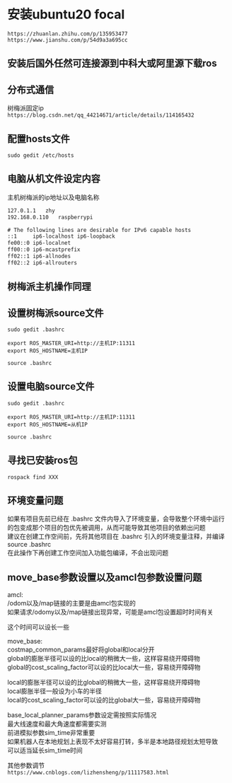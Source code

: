 # 安装ubuntu20 focal
`https://zhuanlan.zhihu.com/p/135953477`    
`https://www.jianshu.com/p/54d9a3a695cc`    

## 安装后国外任然可连接源到中科大或阿里源下载ros




## 分布式通信   
树梅派固定ip    
`https://blog.csdn.net/qq_44214671/article/details/114165432`   
    
## 配置hosts文件   
`sudo gedit /etc/hosts`   

## 电脑从机文件设定内容    
主机树梅派的ip地址以及电脑名称    
```127.0.0.1	localhost
127.0.1.1	zhy
192.168.0.110	raspberrypi

# The following lines are desirable for IPv6 capable hosts
::1     ip6-localhost ip6-loopback
fe00::0 ip6-localnet
ff00::0 ip6-mcastprefix
ff02::1 ip6-allnodes
ff02::2 ip6-allrouters
```
## 树梅派主机操作同理   
## 设置树梅派source文件
`sudo gedit .bashrc`    
```
export ROS_MASTER_URI=http://主机IP:11311
export ROS_HOSTNAME=主机IP
```   
`source .bashrc`    

## 设置电脑source文件
`sudo gedit .bashrc`    
```
export ROS_MASTER_URI=http://主机IP:11311
export ROS_HOSTNAME=从机IP
```   
`source .bashrc`    

## 寻找已安装ros包
`rospack find XXX`  

## 环境变量问题
如果有项目先前已经在 .bashrc 文件内导入了环境变量，会导致整个环境中运行的包变成那个项目的包优先被调用，从而可能导致其他项目的依赖出问题        
建议在创建工作空间前，先将其他项目在 .bashrc 引入的环境变量注释，并编译 source .bashrc     
在此操作下再创建工作空间加入功能包编译，不会出现问题      


## move_base参数设置以及amcl包参数设置问题
amcl:       
/odom以及/map链接的主要是由amcl包实现的      
如果请求/odomy以及/map链接出现异常，可能是amcl包设置超时时间有关
<param name="transform_tolerance" value="1.0" />        
这个时间可以设长一些      
        
move_base:      
costmap_common_params最好将global和local分开      
global的膨胀半径可以设的比local的稍微大一些，这样容易绕开障碍物      
global的cost_scaling_factor可以设的比local大一些，容易绕开障碍物     
        
local的膨胀半径可以设的比global的稍微大一些，这样容易绕开障碍物      
local膨胀半径一般设为小车的半径      
local的cost_scaling_factor可以设的比global大一些，容易绕开障碍物   
        
base_local_planner_params参数设定需按照实际情况        
最大线速度和最大角速度都需要实测        
前进模拟参数sim_time非常重要      
如果机器人在本地规划上表现不太好容易打转，多半是本地路径规划太短导致      
可以适当延长sim_time时间        

其他参数调节      
`https://www.cnblogs.com/lizhensheng/p/11117583.html`
